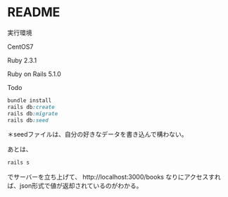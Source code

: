 # README

実行環境

CentOS7

Ruby 2.3.1

Ruby on Rails 5.1.0


Todo

```ruby:qiita.rb
bundle install
rails db:create
rails db:migrate
rails db:seed
```

＊seedファイルは、自分の好きなデータを書き込んで構わない。

あとは、
```ruby:qiita.rb
rails s
```
でサーバーを立ち上げて、
http://localhost:3000/books
なりにアクセスすれば、json形式で値が返却されているのがわかる。

